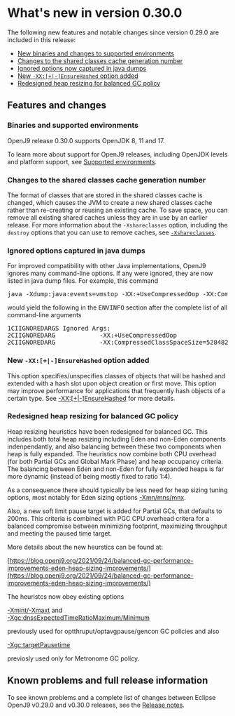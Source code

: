 <!--
* Copyright (c) 2017, 2022 IBM Corp. and others
*
* This program and the accompanying materials are made
* available under the terms of the Eclipse Public License 2.0
* which accompanies this distribution and is available at
* https://www.eclipse.org/legal/epl-2.0/ or the Apache
* License, Version 2.0 which accompanies this distribution and
* is available at https://www.apache.org/licenses/LICENSE-2.0.
*
* This Source Code may also be made available under the
* following Secondary Licenses when the conditions for such
* availability set forth in the Eclipse Public License, v. 2.0
* are satisfied: GNU General Public License, version 2 with
* the GNU Classpath Exception [1] and GNU General Public
* License, version 2 with the OpenJDK Assembly Exception [2].
*
* [1] https://www.gnu.org/software/classpath/license.html
* [2] http://openjdk.java.net/legal/assembly-exception.html
*
* SPDX-License-Identifier: EPL-2.0 OR Apache-2.0 OR GPL-2.0 WITH
* Classpath-exception-2.0 OR LicenseRef-GPL-2.0 WITH Assembly-exception
-->

# What's new in version 0.30.0

The following new features and notable changes since version 0.29.0 are included in this release:

- [New binaries and changes to supported environments](#binaries-and-supported-environments)
- [Changes to the shared classes cache generation number](#changes-to-the-shared-classes-cache-generation-number)
- [Ignored options now captured in java dumps](#ignored-options-captured-in-java-dumps)
- [New `-XX:[+|-]EnsureHashed` option added](#new-xx-ensurehashed-option-added)
- [Redesigned heap resizing for balanced GC policy](#redesigned-heap-resizing-for-balanced-gc-policy)

## Features and changes

### Binaries and supported environments

OpenJ9 release 0.30.0 supports OpenJDK 8, 11 and 17.

To learn more about support for OpenJ9 releases, including OpenJDK levels and platform support, see [Supported environments](openj9_support.md).

### Changes to the shared classes cache generation number

The format of classes that are stored in the shared classes cache is changed, which causes the JVM to create a new shared classes cache rather than re-creating or reusing an existing cache. To save space, you can remove all existing shared caches unless they are in use by an earlier release. For more information about the `-Xshareclasses` option, including the `destroy` options that you can use to remove caches, see [`-Xshareclasses`](xshareclasses.md).

### Ignored options captured in java dumps

For improved compatibility with other Java implementations, OpenJ9 ignores many command-line options. If any were ignored, they are now listed in java dump files. For example, this command
<pre>
java -Xdump:java:events=vmstop -XX:+UseCompressedOop -XX:CompressedClassSpaceSize=528482304 -version
</pre>
would yield the following in the <tt>ENVINFO</tt> section after the complete list of all command-line arguments
<pre>
1CIIGNOREDARGS Ignored Args:
2CIIGNOREDARG            -XX:+UseCompressedOop
2CIIGNOREDARG            -XX:CompressedClassSpaceSize=528482304
</pre>

### New `-XX:[+|-]EnsureHashed` option added

This option specifies/unspecifies classes of objects that will be hashed and extended with a hash slot upon object creation or first move. This option may improve performance for applications that frequently hash objects of a certain type. See [-XX:[+|-]EnsureHashed](xxensurehashed.md) for more details.

### Redesigned heap resizing for balanced GC policy

Heap resizing heuristics have been redesigned for balanced GC. This includes both total heap resizing including Eden and non-Eden components indenpendantly, and also balancing between these two components when heap is fully expanded. The heuristics now combine both CPU overhead (for both Partial GCs and Global Mark Phase) and heap occupancy criteria. The balancing between Eden and non-Eden for fully expanded heaps is far more dynamic (instead of being mostly fixed to ratio 1:4).

As a consequence there should typically be less need for heap sizing tuning options, most notably for Eden sizing options [-Xmn/mns/mnx](xmn.md). 

Also, a new soft limit pause target is added for Partial GCs, that defaults to 200ms. This criteria is combined with PGC CPU overhead critera for a balanced compromise between minimizing footprint, maximizing throughput and meeting the paused time target.

More details about the new heurstics can be found at:

[https://blog.openj9.org/2021/09/24/balanced-gc-performance-improvements-eden-heap-sizing-improvements/](https://blog.openj9.org/2021/09/24/balanced-gc-performance-improvements-eden-heap-sizing-improvements/)

The heuristcs now obey existing options

[-Xmint/-Xmaxt](xmint.md) and <br /> 
[-Xgc:dnssExpectedTimeRatioMaximum/Minimum](xgc.md#dnssexpectedtimeratiomaximum)

previously used for optthruput/optavgpause/gencon GC policies and also

[-Xgc:targetPausetime](xgc.md#targetpausetime)

previosly used only for Metronome GC policy.


## Known problems and full release information

To see known problems and a complete list of changes between Eclipse OpenJ9 v0.29.0 and v0.30.0 releases, see the [Release notes](https://github.com/eclipse-openj9/openj9/blob/master/doc/release-notes/0.30/0.30.md).

<!-- ==== END OF TOPIC ==== version0.30.md ==== -->
